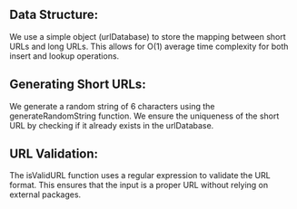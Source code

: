 ## Data Structure: 
We use a simple object (urlDatabase) to store the mapping between short URLs and long URLs. This allows for O(1) average time complexity for both insert and lookup operations.

## Generating Short URLs:
 We generate a random string of 6 characters using the generateRandomString function. We ensure the uniqueness of the short URL by checking if it already exists in the urlDatabase.

## URL Validation: 
The isValidURL function uses a regular expression to validate the URL format. This ensures that the input is a proper URL without relying on external packages.
